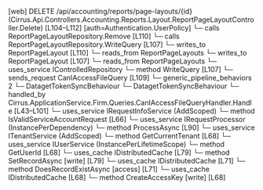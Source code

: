 [web] DELETE /api/accounting/reports/page-layouts/{id}  (Cirrus.Api.Controllers.Accounting.Reports.Layout.ReportPageLayoutController.Delete)  [L104–L112] [auth=Authentication.UserPolicy]
  └─ calls ReportPageLayoutRepository.Remove [L110]
  └─ calls ReportPageLayoutRepository.WriteQuery [L107]
  └─ writes_to ReportPageLayout [L110]
    └─ reads_from ReportPageLayouts
  └─ writes_to ReportPageLayout [L107]
    └─ reads_from ReportPageLayouts
  └─ uses_service IControlledRepository<ReportPageLayout>
    └─ method WriteQuery [L107]
  └─ sends_request CanIAccessFileQuery [L109]
    └─ generic_pipeline_behaviors 2
      └─ DatagetTokenSyncBehaviour
      └─ DatagetTokenSyncBehaviour
    └─ handled_by Cirrus.ApplicationService.Firm.Queries.CanIAccessFileQueryHandler.Handle [L43–L101]
      └─ uses_service IRequestInfoService (AddScoped)
        └─ method IsValidServiceAccountRequest [L66]
      └─ uses_service IRequestProcessor (InstancePerDependency)
        └─ method ProcessAsync [L90]
      └─ uses_service ITenantService (AddScoped)
        └─ method GetCurrentTenant [L68]
      └─ uses_service IUserService (InstancePerLifetimeScope)
        └─ method GetUserId [L68]
      └─ uses_cache IDistributedCache [L79]
        └─ method SetRecordAsync [write] [L79]
      └─ uses_cache IDistributedCache [L71]
        └─ method DoesRecordExistAsync [access] [L71]
      └─ uses_cache IDistributedCache [L68]
        └─ method CreateAccessKey [write] [L68]

